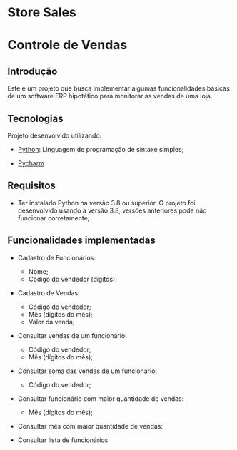 # Store Sales

# Controle de Vendas

## Introdução

Este é um projeto que busca implementar algumas funcionalidades básicas de um software ERP hipotético para monitorar as vendas de uma loja. 

## Tecnologias

Projeto desenvolvido utilizando:

* [Python](https://www.python.org/): Linguagem de programação de sintaxe simples;

* [Pycharm](https://www.jetbrains.com/pt-br/pycharm/)

## Requisitos

* Ter instalado Python na versão 3.8 ou superior. O projeto foi desenvolvido usando a versão 3.8, versões anteriores pode não funcionar corretamente;


## Funcionalidades implementadas

* Cadastro de Funcionários:
  * Nome;
  * Código do vendedor (dígitos);
  
* Cadastro de Vendas:
  * Código do vendedor;
  * Mês (dígitos do mês);
  * Valor da venda;
  
* Consultar vendas de um funcionário:
  * Código do vendedor;
  * Mês (dígitos do mês);

* Consultar soma das vendas de um funcionário:
  * Código do vendedor;

* Consultar funcionário com maior quantidade de vendas:
  * Mês (dígitos do mês);
 
* Consultar mês com maior quantidade de vendas:

* Consultar lista de funcionários
